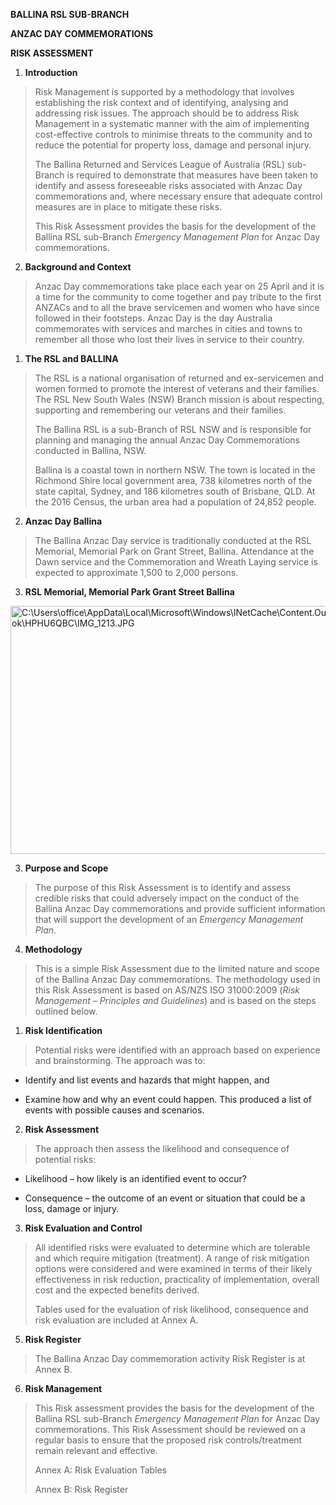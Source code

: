 **BALLINA RSL SUB-BRANCH**

**ANZAC DAY COMMEMORATIONS**

**RISK ASSESSMENT**

1.  **Introduction**

> Risk Management is supported by a methodology that involves
> establishing the risk context and of identifying, analysing and
> addressing risk issues. The approach should be to address Risk
> Management in a systematic manner with the aim of implementing
> cost-effective controls to minimise threats to the community and to
> reduce the potential for property loss, damage and personal injury.
>
> The Ballina Returned and Services League of Australia (RSL) sub-Branch
> is required to demonstrate that measures have been taken to identify
> and assess foreseeable risks associated with Anzac Day commemorations
> and, where necessary ensure that adequate control measures are in
> place to mitigate these risks.
>
> This Risk Assessment provides the basis for the development of the
> Ballina RSL sub-Branch *Emergency Management Plan* for Anzac Day
> commemorations.

2.  **Background and Context**

> Anzac Day commemorations take place each year on 25 April and it is a
> time for the community to come together and pay tribute to the first
> ANZACs and to all the brave servicemen and women who have since
> followed in their footsteps. Anzac Day is the day Australia
> commemorates with services and marches in cities and towns to remember
> all those who lost their lives in service to their country.

1.  **The RSL and BALLINA**

> The RSL is a national organisation of returned and ex-servicemen and
> women formed to promote the interest of veterans and their families.
> The RSL New South Wales (NSW) Branch mission is about respecting,
> supporting and remembering our veterans and their families.
>
> The Ballina RSL is a sub-Branch of RSL NSW and is responsible for
> planning and managing the annual Anzac Day Commemorations conducted in
> Ballina, NSW.
>
> Ballina is a coastal town in northern NSW. The town is located in the
> Richmond Shire local government area, 738 kilometres north of the
> state capital, Sydney, and 186 kilometres south of Brisbane, QLD. At
> the 2016 Census, the urban area had a population of 24,852 people.

2.  **Anzac Day Ballina**

> The Ballina Anzac Day service is traditionally conducted at the RSL
> Memorial, Memorial Park on Grant Street, Ballina. Attendance at the
> Dawn service and the Commemoration and Wreath Laying service is
> expected to approximate 1,500 to 2,000 persons.

3.  **RSL Memorial, Memorial Park Grant Street Ballina**

<img src="media/image10.jpeg" style="width:5.51181in;height:4.13547in"
alt="C:\Users\office\AppData\Local\Microsoft\Windows\INetCache\Content.Outlook\HPHU6QBC\IMG_1213.JPG" />

3.  **Purpose and Scope**

> The purpose of this Risk Assessment is to identify and assess credible
> risks that could adversely impact on the conduct of the Ballina Anzac
> Day commemorations and provide sufficient information that will
> support the development of an *Emergency Management Plan*.

4.  **Methodology**

> This is a simple Risk Assessment due to the limited nature and scope
> of the Ballina Anzac Day commemorations. The methodology used in this
> Risk Assessment is based on AS/NZS ISO 31000:2009 (*Risk Management –
> Principles and Guidelines*) and is based on the steps outlined below.

1.  **Risk Identification**

> Potential risks were identified with an approach based on experience
> and brainstorming. The approach was to:

- Identify and list events and hazards that might happen, and

- Examine how and why an event could happen. This produced a list of
  events with possible causes and scenarios.

2.  **Risk Assessment**

> The approach then assess the likelihood and consequence of potential
> risks:

- Likelihood – how likely is an identified event to occur?

- Consequence – the outcome of an event or situation that could be a
  loss, damage or injury.

3.  **Risk Evaluation and Control**

> All identified risks were evaluated to determine which are tolerable
> and which require mitigation (treatment). A range of risk mitigation
> options were considered and were examined in terms of their likely
> effectiveness in risk reduction, practicality of implementation,
> overall cost and the expected benefits derived.
>
> Tables used for the evaluation of risk likelihood, consequence and
> risk evaluation are included at Annex A.

5.  **Risk Register**

> The Ballina Anzac Day commemoration activity Risk Register is at Annex
> B.

6.  **Risk Management**

> This Risk assessment provides the basis for the development of the
> Ballina RSL sub-Branch *Emergency Management Plan* for Anzac Day
> commemorations. This Risk Assessment should be reviewed on a regular
> basis to ensure that the proposed risk controls/treatment remain
> relevant and effective.
>
> Annex A: Risk Evaluation Tables
>
> Annex B: Risk Register

